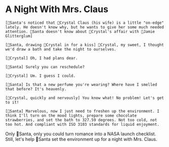 # A Night With Mrs. Claus

```
[🎅Santa's noticed that 💋Crystal Claus (his wife) is a little "on-edge" lately. He doesn't know why, but he wants to give her some much needed attention. 🎅Santa doesn't know about 💋Crystal's affair with 🪩Jamie Glitterglum]

[🎅Santa, drawing 💋Crystal in for a kiss] 💋Crystal, my sweet, I thought we'd draw a bath and take the night to ourselves.

[💋Crystal] Oh, I had plans dear.

[🎅Santa] Surely you can reschedule?

[💋Crystal] Um. I guess I could.

[🎅Santa] Is that a new perfume you're wearing? Where have I smelled that before? It's heavenly.

[💋Crystal, quickly and nervously] You know what! No problem! Let's get to it!

[🎅Santa] Marvelous, now I just need to freshen up the environment. I think I'll turn on the mood lights, prepare some chocolate strawberries, and set the bath to 327.59 degrees. Not too cold, not too hot. And compliant with ISO 3103 standards for liquid enjoyment.
```

Only 🎅Santa, only you could turn romance into a NASA launch checklist. Still, let's help 🎅Santa set the environment up for a night with Mrs. Claus.
